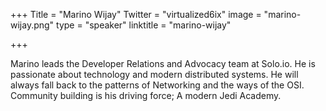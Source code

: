 +++
Title = "Marino Wijay"
Twitter = "virtualized6ix"
image = "marino-wijay.png"
type = "speaker"
linktitle = "marino-wijay"

+++

Marino leads the Developer Relations and Advocacy team at Solo.io. He is passionate about technology and modern distributed systems. He will always fall back to the patterns of Networking and the ways of the OSI. Community building is his driving force; A modern Jedi Academy.
